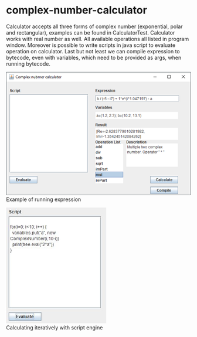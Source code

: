 # complex-number-calculator
Calculator accepts all three forms of complex number (exponential, polar and rectangular), examples can be found in CalculatorTest. Calculator works with real number as well.
All available operations all listed in program window. Moreover is possible to write scripts in java script to evaluate operation on calculator. Last but not least we can compile expression to bytecode, even with variables, which need to be provided as args, when running bytecode. 

![alt text](https://github.com/divident/complex-number-calculator/blob/master/calculator-1.png)<br />
Example of running expression

![alt text](https://github.com/divident/complex-number-calculator/blob/master/calc-script.JPG)<br />
Calculating iteratively with script engine
